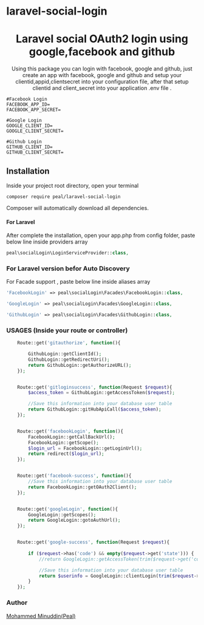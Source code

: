 # laravel-social-login 

<h1 align="center">Laravel social OAuth2 login using google,facebook and github </h1>

<p align="center">
Using this package you can login with facebook, google and github, just create an app with facebook, google and github and setup your clientid,appid,clientsecret into your configuration file, after that setup clientid and client_secret into your application .env file .

```shell
#Facebook Login
FACEBOOK_APP_ID=
FACEBOOK_APP_SECRET=

#Google Login
GOOGLE_CLIENT_ID=
GOOGLE_CLIENT_SECRET=

#Github Login
GITHUB_CLIENT_ID=
GITHUB_CLIENT_SECRET=

```
</p>

## Installation

Inside your project root directory, open your terminal

```shell
composer require peal/laravel-social-login
```

Composer will automatically download all dependencies.

#### For Laravel

After complete the installation, open your app.php from config folder, paste below line inside providers array 

```php
peal\socialLogin\LoginServiceProvider::class,
```
### For Laravel version befor Auto Discovery

For Facade support , paste below line inside aliases array

```php
'FacebookLogin' => peal\socialLogin\Facades\FacebookLogin::class,
```

```php
'GoogleLogin' => peal\socialLogin\Facades\GoogleLogin::class,
```

```php
'GithubLogin' => peal\socialLogin\Facades\GithubLogin::class,
```

### USAGES (Inside your route or controller) 
```php 
    Route::get('gitauthorize', function(){

        GithubLogin::getClientId();
        GithubLogin::getRedirectUri();
        return GithubLogin::getAuthorizeURL();
    });


    Route::get('gitloginsuccess', function(Request $request){
        $access_token = GithubLogin::getAccessToken($request);

        //Save this information into your database user table
        return GithubLogin::gitHubApiCall($access_token);
    });


    Route::get('facebookLogin', function(){
        FacebookLogin::getCallBackUrl();
        FacebookLogin::getScope();
        $login_url = FacebookLogin::getLoginUrl();
        return redirect($login_url);
    });


    Route::get('facebook-success', function(){
        //Save this information into your database user table
        return FacebookLogin::getOAuth2Client();
    });


    Route::get('googleLogin', function(){
        GoogleLogin::getScopes();
        return GoogleLogin::gotoAuthUrl();
    });


    Route::get('google-success', function(Request $request){
        
        if ($request->has('code') && empty($request->get('state'))) {
            //return GoogleLogin::getAccessToken(trim($request->get('code')));

            //Save this information into your database user table
            return $userinfo = GoogleLogin::clientLogin(trim($request->get('code')));
        }    
    });

```

### Author

[Mohammed Minuddin(Peal)](https://moinshareidea.wordpress.com)